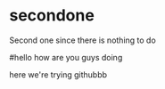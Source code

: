 # secondone
Second one since there is nothing to do

#hello 
how are you guys doing

here we're trying githubbb
